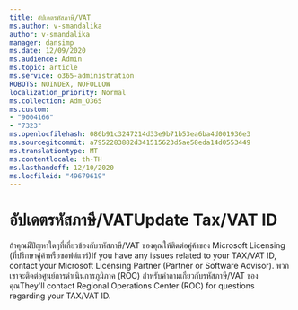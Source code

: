 ```yaml
---
title: อัปเดตรหัสภาษี/VAT
ms.author: v-smandalika
author: v-smandalika
manager: dansimp
ms.date: 12/09/2020
ms.audience: Admin
ms.topic: article
ms.service: o365-administration
ROBOTS: NOINDEX, NOFOLLOW
localization_priority: Normal
ms.collection: Adm_O365
ms.custom:
- "9004166"
- "7323"
ms.openlocfilehash: 086b91c3247214d33e9b71b53ea6ba4d001936e3
ms.sourcegitcommit: a7952283882d341515623d5ae58eda14d0553449
ms.translationtype: MT
ms.contentlocale: th-TH
ms.lasthandoff: 12/10/2020
ms.locfileid: "49679619"
---
```

# <a name="update-taxvat-id"></a><span data-ttu-id="b12cd-102">อัปเดตรหัสภาษี/VAT</span><span class="sxs-lookup"><span data-stu-id="b12cd-102">Update Tax/VAT ID</span></span>

<span data-ttu-id="b12cd-103">ถ้าคุณมีปัญหาใดๆที่เกี่ยวข้องกับรหัสภาษี/VAT ของคุณให้ติดต่อคู่ค้าของ Microsoft Licensing (ที่ปรึกษาคู่ค้าหรือซอฟต์แวร์)</span><span class="sxs-lookup"><span data-stu-id="b12cd-103">If you have any issues related to your TAX/VAT ID, contact your Microsoft Licensing Partner (Partner or Software Advisor).</span></span> <span data-ttu-id="b12cd-104">พวกเขาจะติดต่อศูนย์การดำเนินการภูมิภาค (ROC) สำหรับคำถามเกี่ยวกับรหัสภาษี/VAT ของคุณ</span><span class="sxs-lookup"><span data-stu-id="b12cd-104">They'll contact Regional Operations Center (ROC) for questions regarding your TAX/VAT ID.</span></span> 